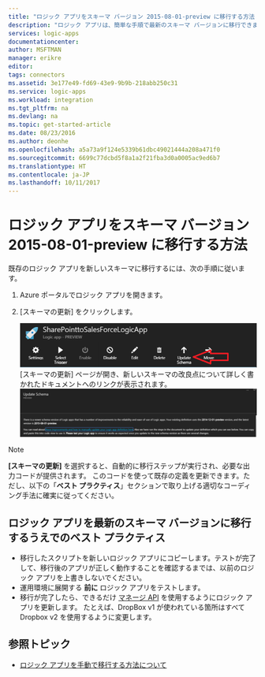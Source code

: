 ```yaml
---
title: "ロジック アプリをスキーマ バージョン 2015-08-01-preview に移行する方法 | Microsoft Docs"
description: "ロジック アプリは、簡単な手順で最新のスキーマ バージョンに移行できます。 必要な作業は、これらの手順に従うだけです。"
services: logic-apps
documentationcenter: 
author: MSFTMAN
manager: erikre
editor: 
tags: connectors
ms.assetid: 3e177e49-fd69-43e9-9b9b-218abb250c31
ms.service: logic-apps
ms.workload: integration
ms.tgt_pltfrm: na
ms.devlang: na
ms.topic: get-started-article
ms.date: 08/23/2016
ms.author: deonhe
ms.openlocfilehash: a5a73a9f124e5339b61dbc49021444a208a471f0
ms.sourcegitcommit: 6699c77dcbd5f8a1a2f21fba3d0a0005ac9ed6b7
ms.translationtype: HT
ms.contentlocale: ja-JP
ms.lasthandoff: 10/11/2017
---
```

# <a name="how-to-migrate-logic-apps-to-schema-version-2015-08-01-preview"></a>ロジック アプリをスキーマ バージョン 2015-08-01-preview に移行する方法
既存のロジック アプリを新しいスキーマに移行するには、次の手順に従います。  

1. Azure ポータルでロジック アプリを開きます。  
2. [スキーマの更新] をクリックします。
   
   ![API アイコン][step1]   
   [スキーマの更新] ページが開き、新しいスキーマの改良点について詳しく書かれたドキュメントへのリンクが表示されます。![API アイコン][step2]

> [!NOTE]
> **[スキーマの更新]** を選択すると、自動的に移行ステップが実行され、必要な出力コードが提供されます。 このコードを使って既存の定義を更新できます。ただし、以下の「**ベスト プラクティス**」セクションで取り上げる適切なコーディング手法に確実に従ってください。
> 
> 

## <a name="best-practices-when-migrating-your-logic-apps-to-the-latest-schema-version"></a>ロジック アプリを最新のスキーマ バージョンに移行するうえでのベスト プラクティス
* 移行したスクリプトを新しいロジック アプリにコピーします。テストが完了して、移行後のアプリが正しく動作することを確認するまでは、以前のロジック アプリを上書きしないでください。
* 運用環境に展開する **前に** ロジック アプリをテストします。
* 移行が完了したら、できるだけ [マネージ API](apis-list.md) を使用するようにロジック アプリを更新します。 たとえば、DropBox v1 が使われている箇所はすべて Dropbox v2 を使用するように変更します。

## <a name="whats-next"></a>参照トピック
* [ロジック アプリを手動で移行する方法について](../logic-apps/logic-apps-schema-2015-08-01.md)

<!--Icon references-->
[step1]: ./media/connectors-schema-migration/migrateschema1.png
[step2]: ./media/connectors-schema-migration/migrateschema2.png






